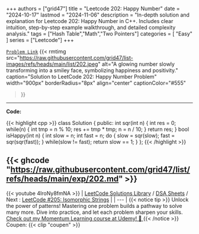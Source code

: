 
+++
authors = ["grid47"]
title = "Leetcode 202: Happy Number"
date = "2024-10-17"
lastmod = "2024-11-06"
description = "In-depth solution and explanation for Leetcode 202: Happy Number in C++. Includes clear intuition, step-by-step example walkthrough, and detailed complexity analysis."
tags = ["Hash Table","Math","Two Pointers"]
categories = [
    "Easy"
]
series = ["Leetcode"]
+++



[`Problem Link`](https://leetcode.com/problems/happy-number/description/)
{{< rmtimg 
    src="https://raw.githubusercontent.com/grid47/list-images/refs/heads/main/list/202.jpeg" 
    alt="A glowing number slowly transforming into a smiley face, symbolizing happiness and positivity."
    caption="Solution to LeetCode 202: Happy Number Problem"
    width="900px"
    borderRadius="8px"
    align="center" 
    captionColor="#555"
>}}
---
**Code:**

{{< highlight cpp >}}
class Solution {
public:
    int sqr(int n) {
        int res = 0;
        while(n) {
            int tmp = n % 10;
            res += tmp * tmp;
            n = n / 10;
        }
        return res;
    }
    bool isHappy(int n) {
        int slow = n;
        int fast = n;
        do {
            slow = sqr(slow);
            fast = sqr(sqr(fast));
        } while(slow != fast);
        return slow == 1;
    }
};
{{< /highlight >}}

{{< ghcode "https://raw.githubusercontent.com/grid47/list/refs/heads/main/exp/202.md" >}}
---
{{< youtube 4IroNy8fmNA >}}
| [LeetCode Solutions Library](https://grid47.xyz/leetcode/) / [DSA Sheets](https://grid47.xyz/sheets/) / Next : [LeetCode #205: Isomorphic Strings](https://grid47.xyz/posts/leetcode-205-isomorphic-strings-solution/) |
| --- |
{{< notice tip >}}
Unlock the power of patterns! Mastering one problem builds a pathway to solve many more. Dive into practice, and let each problem sharpen your skills. [Check out my Momentum Learning course at Udemy! 🚀 ](https://www.udemy.com/course/algorithms-and-data-structures-in-cpp/)
{{< /notice >}}
Coupen: {{< clip "coupen" >}}
